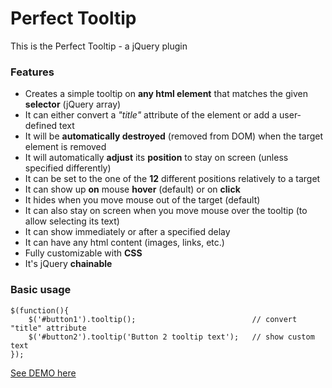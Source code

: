 Perfect Tooltip
===============

This is the Perfect Tooltip - a jQuery plugin

### Features
 - Creates a simple tooltip on **any html element** that matches the given **selector** (jQuery array)
 - It can either convert a *"title"* attribute of the element or add a user-defined text
 - It will be **automatically destroyed** (removed from DOM) when the target element is removed
 - It will automatically **adjust** its **position** to stay on screen (unless specified differently)
 - It can be set to the one of the **12** different positions relatively to a target
 - It can show up **on** mouse **hover** (default) or on **click**
 - It hides when you move mouse out of the target (default)
 - It can also stay on screen when you move mouse over the tooltip (to allow selecting its text)
 - It can show immediately or after a specified delay
 - It can have any html content (images, links, etc.)
 - Fully customizable with **CSS**
 - It's jQuery **chainable**

### Basic usage
    $(function(){
        $('#button1').tooltip();                          // convert "title" attribute
        $('#button2').tooltip('Button 2 tooltip text');   // show custom text
    });

[See DEMO here](http://herhor.github.com/perfecttooltip)

